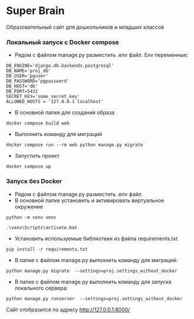 # Super Brain

Образовательный сайт для дошкольников и младших классов

### Локальный запуск с Docker compose
- Рядом с файлом manage.py разместить .env файл. Env переменные:
```  
DB_ENGINE='django.db.backends.postgresql'
DB_NAME='proj_db'
DB_USER='pguser'
DB_PASSWORD='pgpassword'
DB_HOST='db'
DB_PORT=5432
SECRET_KEY='some_secret_key'
ALLOWED_HOSTS = '127.0.0.1 localhost'
```
- В основной папке для создания образа
```console  
docker compose build web
```
- Выполнить команду для миграций
```console  
docker compose run --rm web python manage.py migrate
``` 
- Запустить проект
```console  
docker compose up
```

### Запуск без Docker
- Рядом с файлом manage.py разместить .env файл.
- В основной папке установить и активировать виртуальное окружение
```console  
python -m venv venv
```
```console  
.\venv\Scripts\activate.bat
```

- Установить используемые библиотеки из файла requirements.txt
```console  
pip install -r requirements.txt
``` 
- В папке с файлом manage.py выполнить команду для миграций:
```console  
python manage.py migrate  --settings=proj.settings_without_docker
```
- В папке с файлом manage.py выполнить команду для запуска локального сервера:
```console  
python manage.py runserver  --settings=proj.settings_without_docker
```

Сайт отобразится по адресу http://127.0.0.1:8000/
